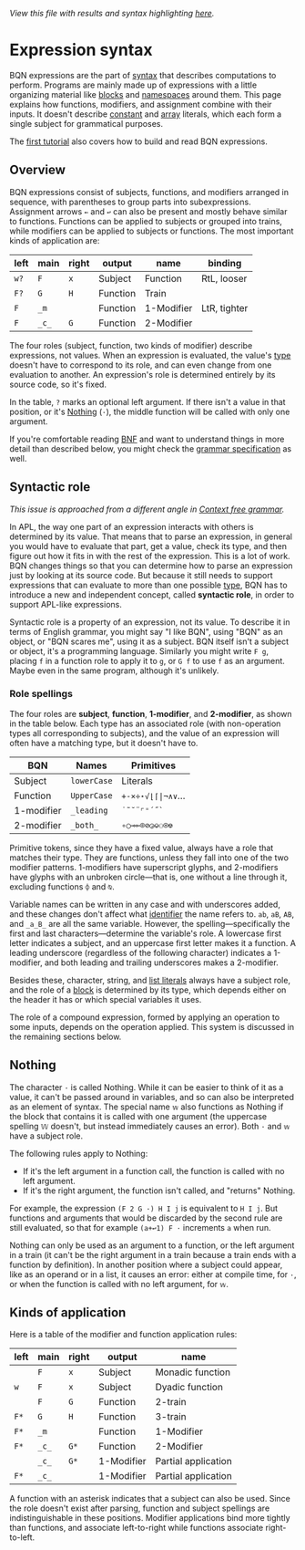 *View this file with results and syntax highlighting [here](https://mlochbaum.github.io/BQN/doc/expression.html).*

# Expression syntax

BQN expressions are the part of [syntax](syntax.md) that describes computations to perform. Programs are mainly made up of expressions with a little organizing material like [blocks](block.md) and [namespaces](namespace.md) around them. This page explains how functions, modifiers, and assignment combine with their inputs. It doesn't describe [constant](syntax.md#constants) and [array](arrayrepr.md#list-literals) literals, which each form a single subject for grammatical purposes.

The [first tutorial](../tutorial/expression.md) also covers how to build and read BQN expressions.

## Overview

BQN expressions consist of subjects, functions, and modifiers arranged in sequence, with parentheses to group parts into subexpressions. Assignment arrows `←` and `↩` can also be present and mostly behave similar to functions. Functions can be applied to subjects or grouped into trains, while modifiers can be applied to subjects or functions. The most important kinds of application are:

| left  | main  | right | output     | name       | binding
|-------|-------|-------|------------|------------|---------
|  `w?` |  `F`  |  `x`  | Subject    | Function   | RtL, looser
|  `F?` |  `G`  |  `H`  | Function   | Train      |
|  `F`  | `_m`  |       | Function   | 1-Modifier | LtR, tighter
|  `F`  | `_c_` |  `G`  | Function   | 2-Modifier |

The four roles (subject, function, two kinds of modifier) describe expressions, not values. When an expression is evaluated, the value's [type](types.md) doesn't have to correspond to its role, and can even change from one evaluation to another. An expression's role is determined entirely by its source code, so it's fixed.

In the table, `?` marks an optional left argument. If there isn't a value in that position, or it's [Nothing](#nothing) (`·`), the middle function will be called with only one argument.

If you're comfortable reading [BNF](https://en.wikipedia.org/wiki/Backus%E2%80%93Naur_form) and want to understand things in more detail than described below, you might check the [grammar specification](../spec/grammar.md) as well.

## Syntactic role

*This issue is approached from a different angle in [Context free grammar](context.md).*

In APL, the way one part of an expression interacts with others is determined by its value. That means that to parse an expression, in general you would have to evaluate that part, get a value, check its type, and then figure out how it fits in with the rest of the expression. This is a lot of work. BQN changes things so that you can determine how to parse an expression just by looking at its source code. But because it still needs to support expressions that can evaluate to more than one possible [type](types.md), BQN has to introduce a new and independent concept, called **syntactic role**, in order to support APL-like expressions.

Syntactic role is a property of an expression, not its value. To describe it in terms of English grammar, you might say "I like BQN", using "BQN" as an object, or "BQN scares me", using it as a subject. BQN itself isn't a subject or object, it's a programming language. Similarly you might write `F g`, placing `f` in a function role to apply it to `g`, or `G f` to use `f` as an argument. Maybe even in the same program, although it's unlikely.

### Role spellings

The four roles are **subject**, **function**, **1-modifier**, and **2-modifier**, as shown in the table below. Each type has an associated role (with non-operation types all corresponding to subjects), and the value of an expression will often have a matching type, but it doesn't have to.

| BQN         | Names       | Primitives
|-------------|-------------|-----------------
| Subject     | `lowerCase` | Literals
| Function    | `UpperCase` | `+-×÷⋆√⌊⌈\|¬∧∨`…
| 1-modifier  | `_leading`  | `` ˙˜˘¨⌜⁼´˝` ``
| 2-modifier  | `_both_`    | `∘○⊸⟜⌾⊘◶⎉⚇⍟⎊`

Primitive tokens, since they have a fixed value, always have a role that matches their type. They are functions, unless they fall into one of the two modifier patterns. 1-modifiers have superscript glyphs, and 2-modifiers have glyphs with an unbroken circle—that is, one without a line through it, excluding functions `⌽` and `⍉`.

Variable names can be written in any case and with underscores added, and these changes don't affect what [identifier](lexical.md) the name refers to. `ab`, `aB`, `AB`, and `_a_B_` are all the same variable. However, the spelling—specifically the first and last characters—determine the variable's role. A lowercase first letter indicates a subject, and an uppercase first letter makes it a function. A leading underscore (regardless of the following character) indicates a 1-modifier, and both leading and trailing underscores makes a 2-modifier.

Besides these, character, string, and [list literals](arrayrepr.md#list-literals) always have a subject role, and the role of a [block](block.md) is determined by its type, which depends either on the header it has or which special variables it uses.

The role of a compound expression, formed by applying an operation to some inputs, depends on the operation applied. This system is discussed in the remaining sections below.

## Nothing

The character `·` is called Nothing. While it can be easier to think of it as a value, it can't be passed around in variables, and so can also be interpreted as an element of syntax. The special name `𝕨` also functions as Nothing if the block that contains it is called with one argument (the uppercase spelling `𝕎` doesn't, but instead immediately causes an error). Both `·` and `𝕨` have a subject role.

The following rules apply to Nothing:
- If it's the left argument in a function call, the function is called with no left argument.
- If it's the right argument, the function isn't called, and "returns" Nothing.

For example, the expression `(F 2 G ·) H I j` is equivalent to `H I j`. But functions and arguments that would be discarded by the second rule are still evaluated, so that for example `(a+↩1) F ·` increments `a` when run.

Nothing can only be used as an argument to a function, or the left argument in a train (it can't be the right argument in a train because a train ends with a function by definition). In another position where a subject could appear, like as an operand or in a list, it causes an error: either at compile time, for `·`, or when the function is called with no left argument, for `𝕨`.

## Kinds of application

Here is a table of the modifier and function application rules:

| left  | main  | right | output     | name
|-------|-------|-------|------------|------
|       |  `F`  |  `x`  | Subject    | Monadic function
|  `w`  |  `F`  |  `x`  | Subject    | Dyadic function
|       |  `F`  |  `G`  | Function   | 2-train
|  `F*` |  `G`  |  `H`  | Function   | 3-train
|  `F*` | `_m`  |       | Function   | 1-Modifier
|  `F*` | `_c_` |  `G*` | Function   | 2-Modifier
|       | `_c_` |  `G*` | 1-Modifier | Partial application
|  `F*` | `_c_` |       | 1-Modifier | Partial application

A function with an asterisk indicates that a subject can also be used. Since the role doesn't exist after parsing, function and subject spellings are indistinguishable in these positions. Modifier applications bind more tightly than functions, and associate left-to-right while functions associate right-to-left.
